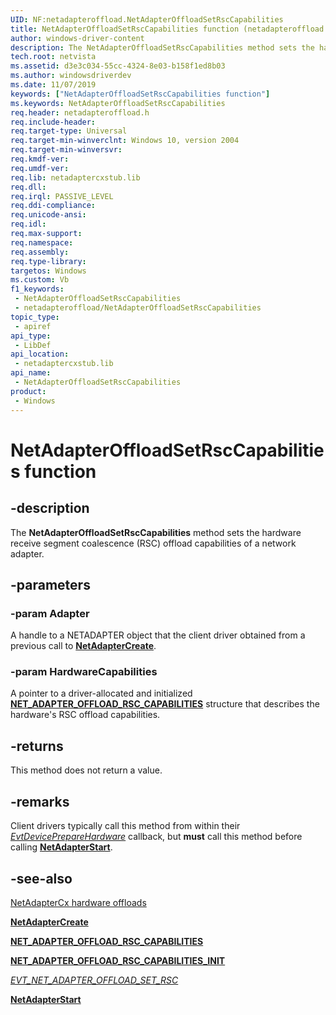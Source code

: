 ```yaml
---
UID: NF:netadapteroffload.NetAdapterOffloadSetRscCapabilities
title: NetAdapterOffloadSetRscCapabilities function (netadapteroffload.h)
author: windows-driver-content
description: The NetAdapterOffloadSetRscCapabilities method sets the hardware receive segment coalescence (RSC) offload capabilities of a network adapter.
tech.root: netvista
ms.assetid: d3e3c034-55cc-4324-8e03-b158f1ed8b03
ms.author: windowsdriverdev
ms.date: 11/07/2019
keywords: ["NetAdapterOffloadSetRscCapabilities function"]
ms.keywords: NetAdapterOffloadSetRscCapabilities
req.header: netadapteroffload.h
req.include-header: 
req.target-type: Universal
req.target-min-winverclnt: Windows 10, version 2004
req.target-min-winversvr: 
req.kmdf-ver: 
req.umdf-ver: 
req.lib: netadaptercxstub.lib
req.dll: 
req.irql: PASSIVE_LEVEL
req.ddi-compliance: 
req.unicode-ansi: 
req.idl: 
req.max-support: 
req.namespace: 
req.assembly: 
req.type-library: 
targetos: Windows
ms.custom: Vb
f1_keywords:
 - NetAdapterOffloadSetRscCapabilities
 - netadapteroffload/NetAdapterOffloadSetRscCapabilities
topic_type:
 - apiref
api_type:
 - LibDef
api_location:
 - netadaptercxstub.lib
api_name:
 - NetAdapterOffloadSetRscCapabilities
product:
 - Windows
---
```


# NetAdapterOffloadSetRscCapabilities function


## -description

The **NetAdapterOffloadSetRscCapabilities** method sets the hardware receive segment coalescence (RSC) offload capabilities of a network adapter.

## -parameters

### -param Adapter

A handle to a NETADAPTER object that the client driver obtained from a previous call to [**NetAdapterCreate**](../netadapter/nf-netadapter-netadaptercreate.md).

### -param HardwareCapabilities

A pointer to a driver-allocated and initialized [**NET_ADAPTER_OFFLOAD_RSC_CAPABILITIES**](../netadapteroffload/ns-netadapteroffload-_net_adapter_offload_rsc_capabilities.md) structure that describes the hardware's RSC offload capabilities.

## -returns

This method does not return a value.

## -remarks

Client drivers typically call this method from within their [*EvtDevicePrepareHardware*](../wdfdevice/nc-wdfdevice-evt_wdf_device_prepare_hardware.md) callback, but **must** call this method before calling [**NetAdapterStart**](../netadapter/nf-netadapter-netadapterstart.md).

## -see-also

[NetAdapterCx hardware offloads](https://docs.microsoft.com/windows-hardware/drivers/netcx/netadaptercx-hardware-offloads)

[**NetAdapterCreate**](../netadapter/nf-netadapter-netadaptercreate.md)

[**NET_ADAPTER_OFFLOAD_RSC_CAPABILITIES**](../netadapteroffload/ns-netadapteroffload-_net_adapter_offload_rsc_capabilities.md)

[**NET_ADAPTER_OFFLOAD_RSC_CAPABILITIES_INIT**](../netadapteroffload/nf-netadapteroffload-net_adapter_offload_rsc_capabilities_init.md)

[*EVT_NET_ADAPTER_OFFLOAD_SET_RSC*](../netadapteroffload/nc-netadapteroffload-evt_net_adapter_offload_set_rsc.md)

[**NetAdapterStart**](../netadapter/nf-netadapter-netadapterstart.md)

